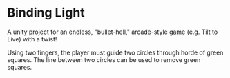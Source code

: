 # Binding Light

A unity project for an endless, "bullet-hell," arcade-style game (e.g. Tilt to Live) with a twist! 

Using two fingers, the player must guide two circles through horde of green squares. The line between two circles can be used to remove green squares.